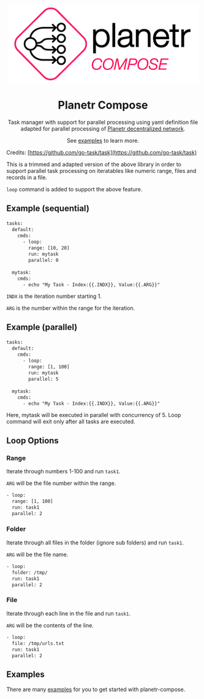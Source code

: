 <div align="center">
  <a href="https://planetr.io">
    <img src="planetr-compose-white.png"/>
  </a>

  <h1>Planetr Compose</h1>

  <p>
    Task manager with support for parallel processing using yaml definition file adapted for parallel processing of <a href="https://planetr.io">Planetr decentralized network<a>.
  </p>

  <p>
    See <a href="examples/">examples</a> to learn more.
  </p>
</div>

Credits: [https://github.com/go-task/task](https://github.com/go-task/task)



This is a trimmed and adapted version of the above library in order to support parallel task processing on iteratables like numeric range, files and records in a file.

```loop``` command is added to support the above feature.

## Example (sequential)

```
tasks:
  default:
    cmds: 
      - loop:
        range: [10, 20] 
        run: mytask
        parallel: 0
  
  mytask:
    cmds:
      - echo "My Task - Index:{{.INDX}}, Value:{{.ARG}}"
```

```INDX``` is the iteration number starting 1. 

```ARG``` is the number within the range for the iteration. 

## Example (parallel)

```
tasks:
  default:
    cmds: 
      - loop:
        range: [1, 100] 
        run: mytask
        parallel: 5
  
  mytask:
    cmds:
      - echo "My Task - Index:{{.INDX}}, Value:{{.ARG}}"
```

Here, mytask will be executed in parallel with concurrency of 5. Loop command will exit only after all tasks are executed.

## Loop Options 

### Range

Iterate through numbers 1-100 and run ```task1```. 

```ARG``` will be the file number within the range.

```
- loop:
  range: [1, 100] 
  run: task1
  parallel: 2
```

### Folder

Iterate through all files in the folder (ignore sub folders) and run ```task1```.

```ARG``` will be the file name.

```
- loop:
  folder: /tmp/
  run: task1
  parallel: 2
```

### File

Iterate through each line in the file and run ```task1```. 

```ARG``` will be the contents of the line.

```
- loop:
  file: /tmp/urls.txt
  run: task1
  parallel: 2
```

## Examples

There are many [examples](./examples/) for you to get started with planetr-compose.